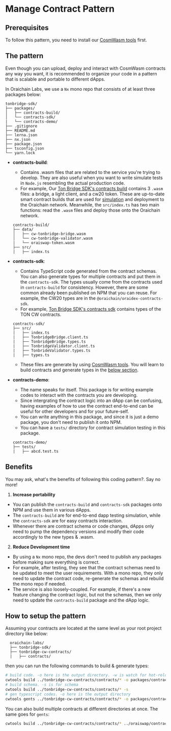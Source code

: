 # Manage Contract Pattern

## Prerequisites

To follow this pattern, you need to install our [CosmWasm tools](./compile-contract.md#install-cosmwasm-tools) first.

## The pattern

Even though you can upload, deploy and interact with CosmWasm contracts any way you want, it is recommended to organize your code in a pattern that is scalable and portable to different dApps.

In Oraichain Labs, we use a `Nx` mono repo that consists of at least three packages below:

```
tonbridge-sdk/
├── packages/
│   ├── contracts-build/
│   └── contracts-sdk/
|   └── contracts-demo/
├── .gitignore
├── README.md
├── lerna.json
├── nx.json
├── package.json
├── tsconfig.json
└── yarn.lock
```

- **contracts-build**:

  - Contains .wasm files that are related to the service you're trying to develop. They are also useful when you want to write simulate tests in `Node.js` resembling the actual production code.
  - For example, Our [Ton Bridge SDK's contracts build](https://github.com/oraichain/tonbridge-sdk/tree/main/packages/contracts-build/data) contains 3 `.wasm` files: a bridge, a light client, and a cw20 token. These are up-to-date smart contract builds that are used for [simulation](./cosmwasm-simulate.md) and deployment to the Oraichain network. Meanwhile, the `src/index.ts` has two main functions: read the `.wasm` files and deploy those onto the Oraichain network.

  ```
  contracts-build/
  ├── data/
  │   ├── cw-tonbridge-bridge.wasm
  │   └── cw-tonbridge-validator.wasm
  |   └── oraiswap-token.wasm
  ├── src/
  |   ├── index.ts
  ```

- **contracts-sdk**:

  - Contains TypeScript code generated from the contract schemas. You can also generate types for multiple contracts and put them in the `contracts-sdk`. The types usually come from the contracts used in `contracts-build` for consistency. However, there are some common already been published on NPM that you can reuse. For example, the CW20 types are in the `@oraichain/oraidex-contracts-sdk`.
  - For example, [Ton Bridge SDK's contracts sdk](https://github.com/oraichain/tonbridge-sdk/tree/main/packages/contracts-sdk) contains types of the TON CW contracts.

  ```
  contracts-sdk/
  ├── src/
  |   ├── index.ts
  |   ├── TonbridgeBridge.client.ts
  |   ├── TonbridgeBridge.types.ts
  |   ├── TonbridgeValidator.client.ts
  |   ├── TonbrideValidator.types.ts
  |   ├── types.ts
  ```

  - These files are generate by using [CosmWasm tools](./compile-contract.md#install-cosmwasm-tools). You will learn to build contracts and generate types in the [below section](#how-to-setup-the-pattern).

- **contracts-demo**:

  - The name speaks for itself. This package is for writing example codes to interact with the contracts you are developing.
  - Since intergrating the contract logic into an dApp can be confusing, having examples of how to use the contract end-to-end can be useful for other developers and for your future-self.
  - You can write anything in this package, and since it is just a demo package, you don't need to publish it onto NPM.
  - You can have a `tests/` directory for contract simulation testing in this package.

  ```
  contracts-demo/
  ├── tests/
  |   ├── abcd.test.ts
  ```

## Benefits

You may ask, what's the benefits of following this coding pattern?. Say no more!

1. **Increase portability**

- You can publish the `contracts-build` and `contracts-sdk` packages onto NPM and use them in various dApps.
- The `contracts-build` are for end-to-end dapp testing simulation, while the `contracts-sdk` are for easy contracts interaction.
- Whenever there are contract schema or code changes, dApps only need to pump the dependency versions and modify their code accordingly to the new types & .wasm.

2. **Reduce Development time**

- By using a `Nx` mono repo, the devs don't need to publish any packages before making sure everything is correct.
- For example, after testing, they see that the contract schemas need to be updated to meet the user requirements. With a mono repo, they only need to update the contract code, re-generate the schemas and rebuild the mono repo if needed.
- The service is also loosely-coupled. For example, if there's a new feature changing the contract logic, but not the schemas, then we only need to update the `contracts-build` package and the dApp logic.

## How to setup the pattern

Assuming your contracts are located at the same level as your root project directory like below:

```
  oraichain-labs/
  ├── tonbridge-sdk/
  ├── tonbridge-cw-contracts/
  |   ├── contracts/
```

then you can run the following commands to build & generate types:

```bash
# build code. -o here is the output directory. -w is watch for hot-reloading when there's a change in the contract code
cwtools build ../tonbridge-cw-contracts/contracts/* -o packages/contracts-build/data -w
# build schema. -s is for schema
cwtools build ../tonbridge-cw-contracts/contracts/* -s
# gen typescript codes. -o here is the output directory
cwtools gents ../tonbridge-cw-contracts/contracts/* -o packages/contracts-sdk/src
```

You can also build multiple contracts at different directories at once. The same goes for `gents`:

```bash
cwtools build ../tonbridge-cw-contracts/contracts/* ../oraiswap/contracts/* -o packages/contracts-build/data
```

